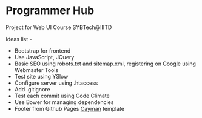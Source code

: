 # Programmer Hub

Project for Web UI Course SYBTech@IIITD

Ideas list -

* Bootstrap for frontend
* Use JavaScript, JQuery
* Basic SEO using robots.txt and sitemap.xml, registering on Google using
Webmaster Tools
* Test site using YSlow
* Configure server using .htaccess
* Add .gitignore
* Test each commit using Code Climate
* Use Bower for managing dependencies
* Footer from Github Pages [Cayman][1] template

[1]:http://jasonlong.github.io/cayman-theme/
